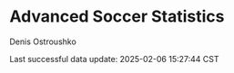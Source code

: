 # Advanced Soccer Statistics
Denis Ostroushko

<!-- gfm -->

Last successful data update: 2025-02-06 15:27:44 CST
